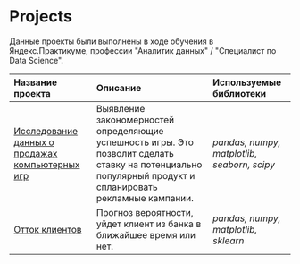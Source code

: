 # Projects

Данные проекты были выполнены в ходе обучения в Яндекс.Практикуме, профессии "Аналитик данных" / "Специалист по Data Science".

| Название проекта | Описание | Используемые библиотеки | 
| :---------------------- | :---------------------- | :---------------------- |
| [Исследование данных о продажах компьютерных игр](https://github.com/AChernukhina/Projects/blob/main/Project_1/%D0%A1omputer%20game%20data%20research.ipynb) | Выявление закономерностей определяющие успешность игры. Это позволит сделать ставку на потенциально популярный продукт и спланировать рекламные кампании.| *pandas, numpy, matplotlib, seaborn, scipy* |
| [Отток клиентов](https://github.com/AChernukhina/Projects/blob/main/Project_2/customer_churn.ipynb) | Прогноз вероятности, уйдет клиент из банка в ближайшее время или нет.| *pandas, numpy, matplotlib, sklearn* |
